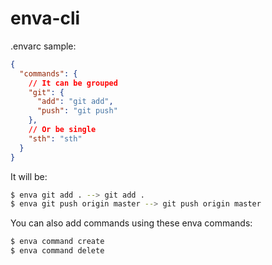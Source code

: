 # enva-cli

.envarc sample:

```json
{
  "commands": {
    // It can be grouped
    "git": {
      "add": "git add",
      "push": "git push"
    },
    // Or be single
    "sth": "sth"
  }
}
```

It will be:
```bash
$ enva git add . --> git add .
$ enva git push origin master --> git push origin master
```

You can also add commands using these enva commands:
```bash
$ enva command create
$ enva command delete
```